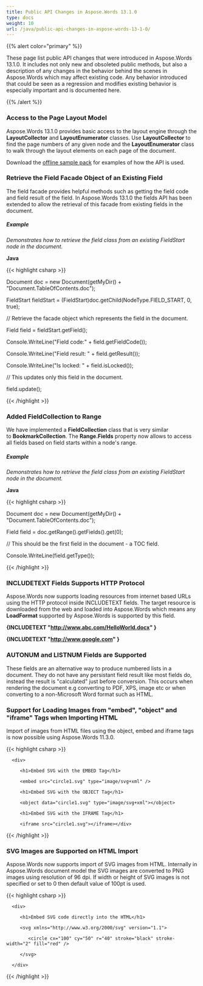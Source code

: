 ```yaml
---
title: Public API Changes in Aspose.Words 13.1.0
type: docs
weight: 10
url: /java/public-api-changes-in-aspose-words-13-1-0/
---
```


{{% alert color="primary" %}} 

These page list public API changes that were introduced in Aspose.Words 13.1.0. It includes not only new and obsoleted public methods, but also a description of any changes in the behavior behind the scenes in Aspose.Words which may affect existing code. Any behavior introduced that could be seen as a regression and modifies existing behavior is especially important and is documented here.

{{% /alert %}} 
### **Access to the Page Layout Model**
Aspose.Words 13.1.0 provides basic access to the layout engine through the **LayoutCollector** and **LayoutEnumerator** classes. Use **LayoutCollector** to find the page numbers of any given node and the **LayoutEnumerator** class to walk through the layout elements on each page of the document.

Download the [offline sample pack](http://www.aspose.com/community/files/72/java-components/aspose.words-for-java/entry187175.aspx) for examples of how the API is used.
### **Retrieve the Field Facade Object of an Existing Field**
The field facade provides helpful methods such as getting the field code and field result of the field. In Aspose.Words 13.1.0 the fields API has been extended to allow the retrieval of this facade from existing fields in the document.
##### **Example**
*Demonstrates how to retrieve the field class from an existing FieldStart node in the document.*

**Java**

{{< highlight csharp >}}

 Document doc = new Document(getMyDir() + "Document.TableOfContents.doc");

FieldStart fieldStart = (FieldStart)doc.getChild(NodeType.FIELD_START, 0, true);

// Retrieve the facade object which represents the field in the document.

Field field = fieldStart.getField();

Console.WriteLine("Field code:" + field.getFieldCode());

Console.WriteLine("Field result: " + field.getResult());

Console.WriteLine("Is locked: " + field.isLocked());

// This updates only this field in the document.

field.update();

{{< /highlight >}}
### **Added FieldCollection to Range**
We have implemented a **FieldCollection** class that is very similar to **BookmarkCollection**. The **Range.Fields** property now allows to access all fields based on field starts within a node's range.
##### **Example**
*Demonstrates how to retrieve the field class from an existing FieldStart node in the document.*

**Java**

{{< highlight csharp >}}

 Document doc = new Document(getMyDir() + "Document.TableOfContents.doc");

Field field = doc.getRange().getFields().get(0);

// This should be the first field in the document - a TOC field.

Console.WriteLine(field.getType());

{{< /highlight >}}
### **INCLUDETEXT Fields Supports HTTP Protocol**
Aspose.Words now supports loading resources from internet based URLs using the HTTP protocol inside INCLUDETEXT fields. The target resource is downloaded from the web and loaded into Aspose.Words which means any **LoadFormat** supported by Aspose.Words is supported by this field.

**{INCLUDETEXT "http://www.abc.com/HelloWorld.docx" }**

**{INCLUDETEXT "http://www.google.com" }**
### **AUTONUM and LISTNUM Fields are Supported**
These fields are an alternative way to produce numbered lists in a document. They do not have any persistant field result like most fields do, instead the result is "calculated" just before conversion. This occurs when rendering the document e.g converting to PDF, XPS, image etc or when converting to a non-Microsoft Word format such as HTML.
### **Support for Loading Images from "embed", "object" and "iframe" Tags when Importing HTML**
Import of images from HTML files using the object, embed and iframe tags is now possible using Aspose.Words 11.3.0.

{{< highlight csharp >}}

 <html>

   <body>

      <div>

         <h1>Embed SVG with the EMBED Tag</h1>

         <embed src="circle1.svg" type="image/svg+xml" />

         <h1>Embed SVG with the OBJECT Tag</h1>

         <object data="circle1.svg" type="image/svg+xml"></object>

         <h1>Embed SVG with the IFRAME Tag</h1>

         <iframe src="circle1.svg"></iframe></div>

   </body>

</html>

{{< /highlight >}}
### **SVG Images are Supported on HTML Import**
Aspose.Words now supports import of SVG images from HTML. Internally in Aspose.Words document model the SVG images are converted to PNG images using resolution of 96 dpi. If width or height of SVG images is not specified or set to 0 then default value of 100pt is used.

{{< highlight csharp >}}

 <html>

   <body>

      <div>

         <h1>Embed SVG code directly into the HTML</h1>

         <svg xmlns="http://www.w3.org/2000/svg" version="1.1">

            <circle cx="100" cy="50" r="40" stroke="black" stroke-width="2" fill="red" />

         </svg>

      </div>

   </body>

</html>


{{< /highlight >}}
